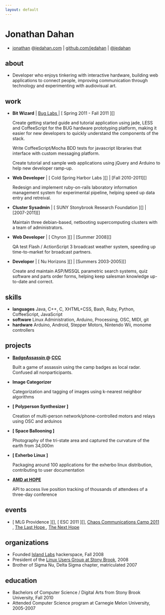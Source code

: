 ```yaml
---
layout: default
---
```


Jonathan Dahan
==============

 *  [jonathan][] @[jedahan.com][] | [github.com/jedahan][github] | [@jedahan][]

about
-----
 * Developer who enjoys tinkering with interactive hardware, building web applications to connect people, improving communication through technology and experimenting with audiovisual art.

work
----
 * __Bit Wizard__ | [ Bug Labs ][] | [ Spring 2011 - Fall 2011 ][]

     Create getting started guide and tutorial application using jade, LESS and CoffeeScript for the BUG hardware prototyping platform, making it easier for new developers to quickly understand the components of the stack.

     Write CoffeeScript/Mocha BDD tests for javascript libraries that interface with custom messaging platform.

     Create tutorial and sample web applications using jQuery and Arduino to help new developer ramp-up.

 * __Web Developer__ | [ Cold Spring Harbor Labs ][] | [Fall 2010-2011][]

     Redesign and implement ruby-on-rails laboratory information management system for experimental pipeline, helping speed up data entry and retreival.


 * __Cluster Sysadmin__ | [ SUNY Stonybrook Research Foundation ][] | [2007-2011][]

     Maintain three debian-based, netbooting supercomputing clusters with a team of administrators.

 * __Web Developer__ | [ Chyron ][] | [Summer 2008][]

     QA test Flash / ActionScript 3 broadcast weather system, speeding up time-to-market for broadcast partners.

 * __Developer__ | [ Nu Horizons ][] | [Summers 2003-2005][]

     Create and maintain ASP/MSSQL parametric search systems, quiz software and parts order forms, helping keep salesman knowledge up-to-date and correct.

skills
------

 * __languages__  Java, C++, C, XHTML+CSS, Bash, Ruby, Python, CoffeeScript, JavaScript
 * __software__   Linux Administration, Arduino, Processing, OSC, MIDI, git
 * __hardware__   Arduino, Android, Stepper Motors, Nintendo Wii, monome controllers

projects
--------

 * __[ BadgeAssassin ] @ [ CCC ]__

      Built a game of assassin using the camp badges as local radar. Confused all nonparticipants.

 * __Image Categorizer__

     Categorization and tagging of images using k-nearest neighbor algorithms

 * __[ Polyperson Synthesizer ]__

     Creation of multi-person network/phone-controlled motors and relays using OSC and arduinos

 * __[ Space Ballooning ]__

     Photography of the tri-state area and captured the curvature of the earth from 34,000m

 * __[ Exherbo Linux ]__

     Packaging around 100 applications for the exherbo linux distribution, contributing to user documentation

 * __[ AMD at HOPE ]__

     API to access live position tracking of thousands of attendees of a three-day conference

events
------

 * [ MLG Providence ][], [ ESC 2011 ][], [ Chaos Communications Camp 2011 ][CCC], [ The Last Hope ][], [ The Next Hope ][]

organizations
-------------

 * Founded [Island Labs][] hackerspace, Fall 2008
 * President of the [Linux Users Group at Stony Brook][], 2008
 * Brother of Sigma Nu, Delta Sigma chapter, matriculated 2007

education
---------

 * Bachelors of Computer Science / Digital Arts from Stony Brook University, Fall 2010
 * Attended Computer Science program at Carnegie Melon University, 2005-2007

[@jedahan]: http://twitter.com/jedahan
[jonathan]: mailto:jonathan@jedahan.com
[jedahan.com]: http://jedahan.com

[ Image_Categorizer ]: #
[ Polyperson_Synthesizer ]: #
[ Space_Ballooning ]: http://islandlabs.org/space
[ Exherbo_Linux ]: http://summer.exherbo.org/repositories/jedahan
[ AMD at HOPE ]: http://amd.hope.net
[ BUG Labs ]: http://buglabs.net
[ BadgeAssassin ]: http://events.ccc.de/camp/2011/wiki/BadgeAssassin

[ The Last HOPE ]: http://hope.net
[ The Next HOPE ]: http://hope.net
[ CCC ]: http://events.ccc.de/camp/2011

[ Island Labs ]: http://islandlabs.org
[ Linux Users Group at Stony Brook ]: http://lugsb.org

[ github ]: http://github.com/jedahan
